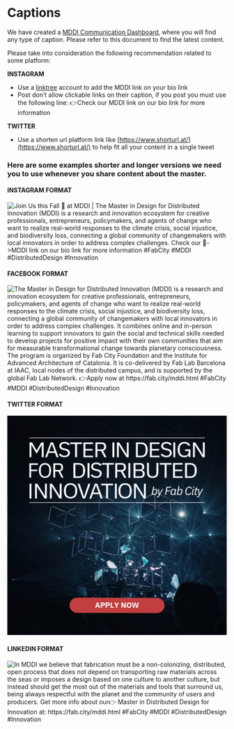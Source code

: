 # Captions

We have created a [MDDI Communication Dashboard](https://docs.google.com/document/d/1PtChZhFSa5ZKwWcPzCXGhi-9qexQmZhpcouRBCR\_CSI/edit?usp=sharing), where you will find any type of caption. Please refer to this document to find the latest content.&#x20;

Please take into consideration the following recommendation related to some platform:

**INSTAGRAM**

* Use a [linktree](https://linktr.ee/) account to add the MDDI link on your bio link
* Post don’t allow clickable links on their caption, if you post you must use the following line: 👉Check our MDDI link on our bio link for more information

**TWITTER**

* Use a shorten url platform link like [https://www.shorturl.at/](https://www.shorturl.at/) to help fit all your content in a single tweet

### Here are some examples shorter and longer versions we need you to use whenever you share content about the master.

#### INSTAGRAM FORMAT

![Join Us this Fall 🍂 at MDDI | The Master in Design for Distributed Innovation (MDDI) is a research and innovation ecosystem for creative professionals, entrepreneurs, policymakers, and agents of change who want to realize real-world responses to the climate crisis, social injustice, and biodiversity loss, connecting a global community of changemakers with local innovators in order to address complex challenges. Check our 💪->MDDI link on our bio link for more information  #FabCity #MDDI #DistributedDesign #Innovation](../../.gitbook/assets/1.png)

#### FACEBOOK FORMAT

![The Master in Design for Distributed Innovation (MDDI) is a research and innovation ecosystem for creative professionals, entrepreneurs, policymakers, and agents of change who want to realize real-world responses to the climate crisis, social injustice, and biodiversity loss, connecting a global community of changemakers with local innovators in order to address complex challenges. It combines online and in-person learning to support innovators to gain the social and technical skills needed to develop projects for positive impact with their own communities that aim for measurable transformational change towards planetary consciousness. The program is organized by Fab City Foundation and the Institute for Advanced Architecture of Catalonia. It is co-delivered by Fab Lab Barcelona at IAAC, local nodes of the distributed campus, and is supported by the global Fab Lab Network. 👉Apply now at https://fab.city/mddi.html #FabCity #MDDI #DistributedDesign #Innovation](../../.gitbook/assets/4.png)

#### TWITTER FORMAT

![In the Master in Distributed Design for Innovation, we’ve curated the best content from top global changemakers who are impacting locally in their community, so you can learn emerging practices for bioregional innovation. 👉Apply now at https://iaac.net/iaac/apply/application-form/ #FabCity #MDDI #DistributedDesign #Innovation](../../.gitbook/assets/2.png)

#### LINKEDIN FORMAT

![In MDDI we believe that fabrication must be a non-colonizing, distributed, open process that does not depend on transporting raw materials across the seas or imposes a design based on one culture to another culture, but instead should get the most out of the materials and tools that surround us, being always respectful with the planet and the community of users and producers. Get more info about our👉 Master in Distributed Design for Innovation at: https://fab.city/mddi.html #FabCity #MDDI #DistributedDesign #Innovation](../../.gitbook/assets/3.png)

